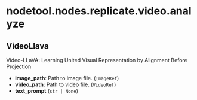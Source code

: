 # nodetool.nodes.replicate.video.analyze

## VideoLlava

Video-LLaVA: Learning United Visual Representation by Alignment Before Projection

- **image_path**: Path to image file. (`ImageRef`)
- **video_path**: Path to video file. (`VideoRef`)
- **text_prompt** (`str | None`)

